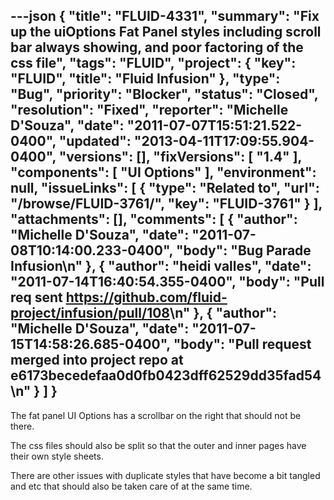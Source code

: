 ---json
{
  "title": "FLUID-4331",
  "summary": "Fix up the uiOptions Fat Panel styles including scroll bar always showing, and poor factoring of the css file",
  "tags": "FLUID",
  "project": {
    "key": "FLUID",
    "title": "Fluid Infusion"
  },
  "type": "Bug",
  "priority": "Blocker",
  "status": "Closed",
  "resolution": "Fixed",
  "reporter": "Michelle D'Souza",
  "date": "2011-07-07T15:51:21.522-0400",
  "updated": "2013-04-11T17:09:55.904-0400",
  "versions": [],
  "fixVersions": [
    "1.4"
  ],
  "components": [
    "UI Options"
  ],
  "environment": null,
  "issueLinks": [
    {
      "type": "Related to",
      "url": "/browse/FLUID-3761/",
      "key": "FLUID-3761"
    }
  ],
  "attachments": [],
  "comments": [
    {
      "author": "Michelle D'Souza",
      "date": "2011-07-08T10:14:00.233-0400",
      "body": "Bug Parade Infusion\n"
    },
    {
      "author": "heidi valles",
      "date": "2011-07-14T16:40:54.355-0400",
      "body": "Pull req sent <https://github.com/fluid-project/infusion/pull/108>\n"
    },
    {
      "author": "Michelle D'Souza",
      "date": "2011-07-15T14:58:26.685-0400",
      "body": "Pull request merged into project repo at e6173becedefaa0d0fb0423dff62529dd35fad54\n"
    }
  ]
}
---
The fat panel UI Options has a scrollbar on the right that should not be there.

The css files should also be split so that the outer and inner pages have their own style sheets.

There are other issues with duplicate styles that have become a bit tangled and etc that should also be taken care of at the same time.

        